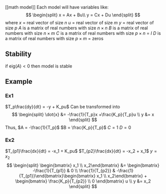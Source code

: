 [[math model]]
Each model will have variables like:
$$
\begin{split}
x = Ax + Bu\\
y = Cx + Du
\end{split}
$$
where 
$x$ = real vector of size $n$
$u$ = real vector of size $m$
$y$ = real vector of size $p$
$A$ is a matrix of real numbers with size $n\times n$
$B$ is a matrix of real numbers with size $n\times m$
$C$ is a matrix of real numbers with size $p\times n$ = $I$
$D$ is a matrix of real numbers with size $p\times m$ = zeros

## Stability
if $\text{eig}(A) < 0$ then model is stable

## Example
### Ex1
$T_p\frac{dy}{dt} = -y + K_pu$
Can be transformed into
$$
\begin{split}
\dot{x} &= -\frac{1}{T_p}x +\frac{K_p}{T_p}u \\
y &= x
\end{split}
$$
Thus, 
$A = -\frac{1}{T_p}$
$B = \frac{K_p}{T_p}$
$C = 1$
$D = 0$

### Ex2
$T_{p1}\frac{dx}{dt} = -x_1 + K_pu$
$T_{p2}\frac{dx}{dt} = -x_2 + x_1$
$y = x_2$
$$
\begin{split}
\begin{bmatrix} x_1 \\ x_2\end{bmatrix} 
&= \begin{bmatrix} -\frac{1}{T_{p1}} & 0 \\ \frac{1}{T_{p2}} & -\frac{1}{T_{p1}}\end{bmatrix}\begin{bmatrix} x_1 \\ x_2\end{bmatrix} + \begin{bmatrix} \frac{K_p}{T_{p2}} \\ 0 \end{bmatrix} u \\
y &= x_2
\end{split}
$$